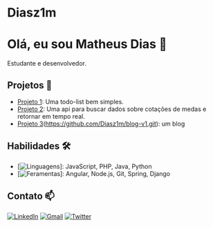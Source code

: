 # Diasz1m

# Olá, eu sou Matheus Dias 👋

Estudante e desenvolvedor. 

## Projetos 🚀
- [Projeto 1](https://github.com/Diasz1m/todo-list.git): Uma todo-list bem simples.
- [Projeto 2](https://github.com/Diasz1m/currency_quotation.git): Uma api para buscar dados sobre cotações de medas e retornar em tempo real.
- [Projeto 3](https://github.com/Diasz1m/blog-angular.git)(https://github.com/Diasz1m/blog-v1.git): um blog

## Habilidades 🛠️
- [![Linguagens](https://img.icons8.com/?size=50&id=EqulwTz4BZj0&format=png&color=000000)]: JavaScript, PHP, Java, Python
- [![Feramentas](https://img.icons8.com/?size=50&id=t2qhHbkztAbf&format=png&color=000000)]: Angular, Node.js, Git, Spring, Django

## Contato 📫

[![LinkedIn](https://img.icons8.com/?size=50&id=42823&format=png&color=000000)](https://www.linkedin.com/in/seu-perfil) [![Gmail](https://img.icons8.com/?size=50&id=nQ4dZIRCI0nW&format=png&color=000000)](mailto:matheusdias.2000@alunos.utfpr.edu.br) [![Twitter](https://img.icons8.com/?size=50&id=ClbD5JTFM7FA&format=png&color=000000)](https://x.com/jdjdjdjdjejwwjw) 


